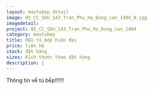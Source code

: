 ```yaml
---
layout: mautubep_detail
image: 05_CC_SDU_143_Tran_Phu_Ha_Dong_can_1404_0.jpg
imagedetail:
project: 05_CC_SDU_143_Tran_Phu_Ha_Dong_can_1404
category: mautubep
title: Mẫu tủ bếp hiện đại
price: liên hệ
stock: đặt hàng
sizes: Kích thước theo đặt hàng
description: |
---
```

Thông tin về tủ bếp!!!!!!
